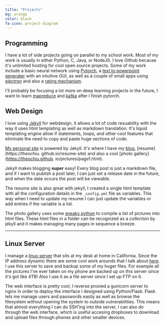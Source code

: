 ```yaml
---
title: "Projects"
bg: orange
color: black
fa-icon: project-diagram
---
```


## Programming

I have a lot of side projects going on parallel to my school work. Most of my work is 
usually in either Python, C, Java, or NodeJS. I love Github because it's unlimited 
hosting for cool open source projects. Some of my work include a basic neural network
using [Pytorch](https://pytorch.org/), a [text to powerpoint generater](https://github.com/theochiu/pptgen)
with an intuitive GUI, as well as a couple of small apps using [electron](https://www.electronjs.org/)
and also a [rating mechanism](https://theochiu.github.io/datetrix).

I'll probably be focusing a lot more on deep learning projects in the future, I want to learn
[mapreduce](https://hadoop.apache.org/docs/r1.2.1/mapred_tutorial.html)
and [kafka](https://kafka.apache.org/) after I finish pytorch.


## Web Design

I love using [Jekyll](https://jekyllrb.com/) for webdesign,
it allows a lot of code resuability with
the way it uses html templating as well as markdown translation.
It's liquid templating engine allow if statements, loops, and other
cool features that eliminate the need to copy and paste huge 
sections of code. 

[My personal site](https://theochiu.github.io) is powered by Jekyll. It's where
I have my [blog](https://theochiu.github.io/blog), [resume](https://theochiu.
github.io/resume-site) and also a cool [photo gallery](https://theochiu.github.
io/pictures/page1.html). 

Jekyll makes blogging __super__ easy! Every blog post
is just a markdown file, and if I want to publish a post later, I can just
set a release date in the future, and when the date occurs the post will be 
viewable. 

The resume site is also great with jekyll, I created a single html template
with all the configuration details in the `_config.yml` file as variables.
This way when I need to update my resume I can just update the variables 
or add entries if the variable is a list. 

The photo gallery uses some [sneaky python](https://raw.githubusercontent.com/theochiu/theochiu.github.io/master/pic_gen.py) to compile a list of pictures into
html files. These html files in a folder can be recognized as a _collection_ 
by jekyll and it makes managing many pages in sequence a breeze. 


-------------------------


## Linux Server

I manage a [linux server](http://pineappleguru69.ddns.net/)
that sits at my desk at home in California. Since
the IP address dynamic there are some cool work arounds that I talk about 
[here](https://theochiu.github.io/2017/11/28/post2.html). I use this server
to save and backup some of my huger files. For example all the pictures 
I've ever taken on my phone are backed up on this server since it's got 
like 4TB! Also I use it as a file server since I set up FTP on it. 

The web interface is pretty cool, I reverse proxied a gunicorn
server to nginx in order to deploy the interface I designed using 
Python/Flask. Flask lets me manage users and passwords easily
as well as browse the filesystem without opening the system
to outside vulnerabilities. This means that almost everything
I can do SSH'ing into the server, I can also do through the web interface,
which is useful accesing dropboxes to download and upload files
through phones and other smaller devices. 

